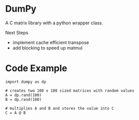 # DumPy

A C matrix library with a python wrapper class. 

Next Steps

- implement cache efficient transpose
- add blocking to speed up matmul

# Code Example

```
import dumpy as dp

# creates two 100 x 100 sized matrices with random values
A = dp.rand(100)
B = dp.rand(100)

# multiplies A and B and stores the value into C
C = A @ B

```
